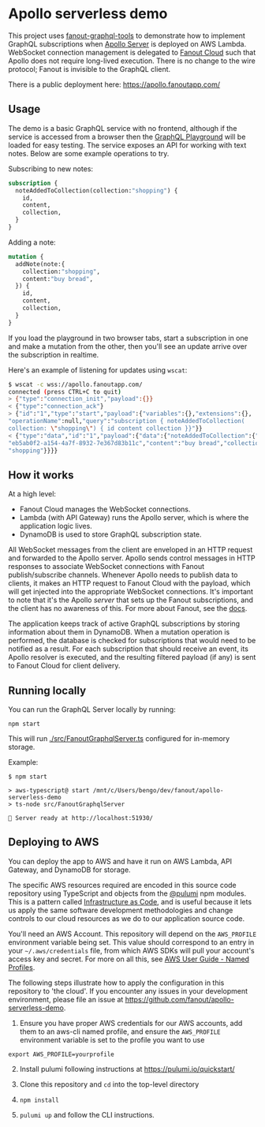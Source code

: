 # Apollo serverless demo

This project uses [fanout-graphql-tools](https://github.com/fanout/fanout-graphql-tools) to demonstrate how to implement GraphQL subscriptions when [Apollo Server](https://www.apollographql.com/) is deployed on AWS Lambda. WebSocket connection management is delegated to [Fanout Cloud](https://fanout.io) such that Apollo does not require long-lived execution. There is no change to the wire protocol; Fanout is invisible to the GraphQL client.

There is a public deployment here: https://apollo.fanoutapp.com/

## Usage

The demo is a basic GraphQL service with no frontend, although if the service is accessed from a browser then the [GraphQL Playground](https://github.com/prisma/graphql-playground) will be loaded for easy testing. The service exposes an API for working with text notes. Below are some example operations to try.

Subscribing to new notes:

```graphql
subscription {
  noteAddedToCollection(collection:"shopping") {
    id,
    content,
    collection,
  }
}
```

Adding a note:

```graphql
mutation {
  addNote(note:{
    collection:"shopping",
    content:"buy bread",
  }) {
    id,
    content,
    collection,
  }
}
```

If you load the playground in two browser tabs, start a subscription in one and make a mutation from the other, then you'll see an update arrive over the subscription in realtime.

Here's an example of listening for updates using `wscat`:

```sh
$ wscat -c wss://apollo.fanoutapp.com/
connected (press CTRL+C to quit)
> {"type":"connection_init","payload":{}}
< {"type":"connection_ack"}
> {"id":"1","type":"start","payload":{"variables":{},"extensions":{},
"operationName":null,"query":"subscription { noteAddedToCollection(
collection: \"shopping\") { id content collection }}"}}
< {"type":"data","id":"1","payload":{"data":{"noteAddedToCollection":{"id":
"eb5ab0f2-a154-4a7f-8932-7e367d83b11c","content":"buy bread","collection":
"shopping"}}}}
```

## How it works

At a high level:

* Fanout Cloud manages the WebSocket connections.
* Lambda (with API Gateway) runs the Apollo server, which is where the application logic lives.
* DynamoDB is used to store GraphQL subscription state.

All WebSocket messages from the client are enveloped in an HTTP request and forwarded to the Apollo server. Apollo sends control messages in HTTP responses to associate WebSocket connections with Fanout publish/subscribe channels. Whenever Apollo needs to publish data to clients, it makes an HTTP request to Fanout Cloud with the payload, which will get injected into the appropriate WebSocket connections. It's important to note that it's the Apollo *server* that sets up the Fanout subscriptions, and the client has no awareness of this. For more about Fanout, see the [docs](https://docs.fanout.io/docs).

The application keeps track of active GraphQL subscriptions by storing information about them in DynamoDB. When a mutation operation is performed, the database is checked for subscriptions that would need to be notified as a result. For each subscription that should receive an event, its Apollo resolver is executed, and the resulting filtered payload (if any) is sent to Fanout Cloud for client delivery.

## Running locally

You can run the GraphQL Server locally by running:

```
npm start
```

This will run [./src/FanoutGraphqlServer.ts](./src/FanoutGraphqlServer.ts) configured for in-memory storage.

Example:

```
$ npm start

> aws-typescript@ start /mnt/c/Users/bengo/dev/fanout/apollo-serverless-demo
> ts-node src/FanoutGraphqlServer

🚀 Server ready at http://localhost:51930/
```

## Deploying to AWS

You can deploy the app to AWS and have it run on AWS Lambda, API Gateway, and DynamoDB for storage.

The specific AWS resources required are encoded in this source code repository using TypeScript and objects from the [@pulumi](https://pulumi.io/quickstart/) npm modules. This is a pattern called [Infrastructure as Code](https://en.wikipedia.org/wiki/Infrastructure_as_code), and is useful because it lets us apply the same software development methodologies and change controls to our cloud resources as we do to our application source code.

You'll need an AWS Account. This repository will depend on the `AWS_PROFILE` environment variable being set.
This value should correspond to an entry in your `~/.aws/credentials` file, from which AWS SDKs will pull your account's access key and secret.
For more on all this, see [AWS User Guide - Named Profiles](https://docs.aws.amazon.com/cli/latest/userguide/cli-configure-profiles.html).

The following steps illustrate how to apply the configuration in this repository to 'the cloud'. If you encounter any issues in your development environment, please file an issue at https://github.com/fanout/apollo-serverless-demo.

1. Ensure you have proper AWS credentials for our AWS accounts, add them to an aws-cli named profile, and ensure the `AWS_PROFILE` environment variable is set to the profile you want to use

  ```
  export AWS_PROFILE=yourprofile
  ```

2. Install pulumi following instructions at https://pulumi.io/quickstart/

3. Clone this repository and `cd` into the top-level directory

4. `npm install`

5. `pulumi up` and follow the CLI instructions.
